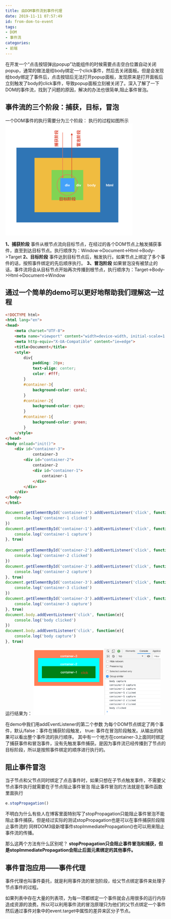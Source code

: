 ```yaml
---
title: 由DOM事件流到事件代理
date: 2019-11-11 07:57:49
id: from-dom-to-event
tags: 
- DOM
- 事件流
categories: 
- 前端
---
```


在开发一个“点击按钮弹出popup”功能组件的时候需要点击空白位置自动关闭popup，通常的做法是给body绑定一个click事件，然后去关闭面板。但是会发现给body绑定了事件后，点击按钮后无法打开popup面板，发现原来是打开面板后立刻触发了body的click事件，导致popup面板立刻被关闭了。深入了解了一下DOM的事件流，找到了问题的原因，解决的办法也很简单,阻止事件冒泡。

<!-- more -->

<style>
img {
  width: 400px;
}
</style>

## 事件流的三个阶段：捕获，目标，冒泡

一个DOM事件的执行需要分为三个阶段： 执行的过程如图所示
![](../../images/article/由DOM事件流到事件代理/dom_event.jpg)

**1、捕获阶段**
事件从根节点流向目标节点，在经过的各个DOM节点上触发捕获事件，直至到达目标节点。执行顺序为：Window->Document->Html->Body->Target
**2、目标阶段**
事件达到目标节点后，触发执行。如果节点上绑定了多个事件的话，按照事件绑定的先后顺序执行。
**3、冒泡阶段**
如果冒泡没有被禁止的话，事件流将会从目标节点开始再次传播到根节点，执行顺序为：Target->Body->Html->Document->Window

## 通过一个简单的demo可以更好地帮助我们理解这一过程

``` html
<!DOCTYPE html>
<html lang="en">
<head>
    <meta charset="UTF-8">
    <meta name="viewport" content="width=device-width, initial-scale=1.0">
    <meta http-equiv="X-UA-Compatible" content="ie=edge">
    <title>Document</title>
    <style>
        div{
            padding: 20px;
            text-align: center;
            color: #fff;
        }
        #container-3{
            background-color: coral;
        }
        #container-2{
            background-color: cyan;
        }
        #container-1{
            background-color: green;
        }
    </style>
</head>
<body onload="init()">
    <div id="container-3">
            container-3
        <div id="container-2">
            container-2
            <div id="container-1">
                container-1
            </div>
        </div>
    </div>
</body>
</html>
```

``` JavaScript
document.getElementById('container-1').addEventListener('click', function(e){
    console.log('container-1 clicked')
})
document.getElementById('container-1').addEventListener('click', function(e){
    console.log('container-1 capture')
}, true)

document.getElementById('container-2').addEventListener('click', function(e){
    console.log('container-2 clicked')
})
document.getElementById('container-2').addEventListener('click', function(e){
    console.log('container-2 capture')
}, true)
document.getElementById('container-3').addEventListener('click', function(e){
    console.log('container-3 clicked')
})
document.getElementById('container-3').addEventListener('click', function(e){
    console.log('container-3 capture')
}, true)
document.body.addEventListener('click', function(e){
    console.log('body clicked')
})
document.body.addEventListener('click', function(e){
    console.log('body capture')
}, true)
```
运行结果为：
![](../../images/article/由DOM事件流到事件代理/demo.jpg)

在demo中我们用addEventListener的第二个参数 为每个DOM节点绑定了两个事件，默认/false：事件在捕获阶段触发， true: 事件在冒泡阶段触发。从输出的结果可以看出整个事件流的执行顺序。
其中有一个地方在container-3上面同时绑定了捕获事件和冒泡事件，没有先触发事件捕获。是因为事件流已经传播到了节点的目标阶段，所以是按照事件绑定的顺序进行执行的。

## 阻止事件冒泡

当子节点和父节点同时绑定了点击事件时，如果只想在子节点触发事件，不需要父节点事件执行就需要在子节点阻止事件冒泡
阻止事件冒泡的方法就是在事件函数里面执行
``` JavaScript
e.stopPropagation()
```
不明白为什么有些人在博客里面特别写了stopPropagation只能阻止事件冒泡不能阻止事件捕获。但是经过实际的测试stopPropagation也是可以在事件捕获阶段阻止事件流的
同样DOM3级新增事件stopImmediatePropagation()也可以用来阻止事件流的传播。

那么这两个方法有什么区别呢？
**stopPropagation只会阻止事件冒泡和捕获，但是stopImmediatePropagation会阻止后面元素绑定的其他事件。**

## 事件冒泡应用——事件代理

事件代理也叫事件委托，就是利用事件流的冒泡阶段，给父节点绑定事件来处理子节点事件的过程。

如果列表中存在大量的列表项，为每一项都绑定一个事件就会占用很多的运行内存造成资源的浪费。所以可以利用事件流的冒泡原理只为他们的父节点绑定一个事件然后通过事件对象中的event.target中属性的差异来区分子节点。









